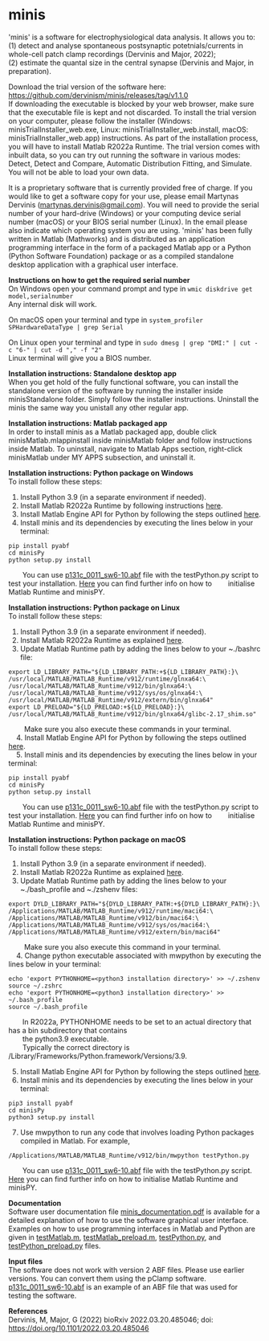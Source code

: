 # minis

'minis' is a software for electrophysiological data analysis.
It allows you to:\
(1) detect and analyse spontaneous postsynaptic potetnials/currents in whole-cell patch clamp recordings (Dervinis and Major, 2022);\
(2) estimate the quantal size in the central synapse (Dervinis and Major, in preparation).

Download the trial version of the software here: https://github.com/dervinism/minis/releases/tag/v1.1.0  \
If downloading the executable is blocked by your web browser, make sure that the executable file is kept and not discarded. To install the trial version on your computer, please follow the installer (Windows: minisTrialInstaller_web.exe, Linux: minisTrialInstaller_web.install, macOS: minisTrialInstaller_web.app) instructions. As part of the installation process, you will have to install Matlab R2022a Runtime. The trial version comes with inbuilt data, so you can try out running the software in various modes: Detect, Detect and Compare, Automatic Distribution Fitting, and Simulate. You will not be able to load your own data.

It is a proprietary software that is currently provided free of charge. If you would like to get a software copy for your use, please email Martynas Dervinis (martynas.dervinis@gmail.com). You will need to provide the serial number of your hard-drive (Windows) or your computing device serial number (macOS) or your BIOS serial number (Linux). In the email please also indicate which operating system you are using. 'minis' has been fully written in Matlab (Mathworks) and is distributed as an application programming interface in the form of a packaged Matlab app or a Python (Python Software Foundation) package or as a compiled standalone desktop application with a graphical user interface.

**Instructions on how to get the required serial number**\
On Windows open your command prompt and type in ```wmic diskdrive get model,serialnumber```\
Any internal disk will work.

On macOS open your terminal and type in ```system_profiler SPHardwareDataType | grep Serial```

On Linux open your terminal and type in ```sudo dmesg | grep "DMI:" | cut -c "6-" | cut -d "," -f "2"``` \
Linux terminal will give you a BIOS number.

**Installation instructions: Standalone desktop app**\
When you get hold of the fully functional software, you can install the standalone version of the software by running the installer inside minisStandalone folder. Simply follow the installer instructions. Uninstall the minis the same way you unistall any other regular app.

**Installation instructions: Matlab packaged app**\
In order to install minis as a Matlab packaged app, double click minisMatlab.mlappinstall inside minisMatlab folder and follow instructions inside Matlab. To uninstall, navigate to Matlab Apps section, right-click minisMatlab under MY APPS subsection, and uninstall it.

**Installation instructions: Python package on Windows**\
To install follow these steps:
1. Install Python 3.9 (in a separate environment if needed).
2. Install Matlab R2022a Runtime by following instructions [here](https://uk.mathworks.com/help/compiler/install-the-matlab-runtime.html).
3. Install Matlab Engine API for Python by following the steps outlined [here](https://uk.mathworks.com/help/matlab/matlab_external/install-the-matlab-engine-for-python.html).
4. Install minis and its dependencies by executing the lines below in your terminal:
```
pip install pyabf
cd minisPy
python setup.py install
```
&emsp;&emsp;You can use [p131c_0011_sw6-10.abf](https://github.com/dervinism/minis/blob/main/p131c_0011_sw6-10.abf) file with the testPython.py script to test your installation. [Here](https://uk.mathworks.com/help/compiler_sdk/python/initialize-the-matlab-runtime.html) you can find further info on how to
&emsp;&emsp;initialise Matlab Runtime and minisPY.

**Installation instructions: Python package on Linux**\
To install follow these steps:
1. Install Python 3.9 (in a separate environment if needed).
2. Install Matlab R2022a Runtime as explained [here](https://uk.mathworks.com/help/compiler/install-the-matlab-runtime.html).
3. Update Matlab Runtime path by adding the lines below to your ~./bashrc file:
```
export LD_LIBRARY_PATH="${LD_LIBRARY_PATH:+${LD_LIBRARY_PATH}:}\
/usr/local/MATLAB/MATLAB_Runtime/v912/runtime/glnxa64:\
/usr/local/MATLAB/MATLAB_Runtime/v912/bin/glnxa64:\
/usr/local/MATLAB/MATLAB_Runtime/v912/sys/os/glnxa64:\
/usr/local/MATLAB/MATLAB_Runtime/v912/extern/bin/glnxa64"
export LD_PRELOAD="${LD_PRELOAD:+${LD_PRELOAD}:}\
/usr/local/MATLAB/MATLAB_Runtime/v912/bin/glnxa64/glibc-2.17_shim.so"
```
&nbsp;&nbsp;&nbsp;&nbsp;&nbsp;&nbsp;&nbsp; Make sure you also execute these commands in your terminal. \
&nbsp;&nbsp;&nbsp; 4. Install Matlab Engine API for Python by following the steps outlined [here](https://uk.mathworks.com/help/matlab/matlab_external/install-the-matlab-engine-for-python.html). \
&nbsp;&nbsp;&nbsp; 5. Install minis and its dependencies by executing the lines below in your terminal:
```
pip install pyabf
cd minisPy
python setup.py install
```
&emsp;&emsp;You can use [p131c_0011_sw6-10.abf](https://github.com/dervinism/minis/blob/main/p131c_0011_sw6-10.abf) file with the testPython.py script to test your installation. [Here](https://uk.mathworks.com/help/compiler_sdk/python/initialize-the-matlab-runtime.html) you can find further info on how to
&emsp;&emsp;initialise Matlab Runtime and minisPY.

**Installation instructions: Python package on macOS**\
To install follow these steps:
1. Install Python 3.9 (in a separate environment if needed).
2. Install Matlab R2022a Runtime as explained [here](https://uk.mathworks.com/help/compiler/install-the-matlab-runtime.html).
3. Update Matlab Runtime path by adding the lines below to your ~./bash_profile and ~./zshenv files:
```
export DYLD_LIBRARY_PATH="${DYLD_LIBRARY_PATH:+${DYLD_LIBRARY_PATH}:}\
/Applications/MATLAB/MATLAB_Runtime/v912/runtime/maci64:\
/Applications/MATLAB/MATLAB_Runtime/v912/bin/maci64:\
/Applications/MATLAB/MATLAB_Runtime/v912/sys/os/maci64:\
/Applications/MATLAB/MATLAB_Runtime/v912/extern/bin/maci64"
```
&nbsp;&nbsp;&nbsp;&nbsp;&nbsp;&nbsp;&nbsp; Make sure you also execute this command in your terminal. \
&nbsp;&nbsp;&nbsp; 4. Change python executable associated with mwpython by executing the lines below in your terminal:
```
echo 'export PYTHONHOME=<python3 installation directory>' >> ~/.zshenv
source ~/.zshrc
echo 'export PYTHONHOME=<python3 installation directory>' >> ~/.bash_profile
source ~/.bash_profile
```
&emsp;&emsp;In R2022a, PYTHONHOME needs to be set to an actual directory that has a bin subdirectory that contains \
&emsp;&emsp;the python3.9 executable. \
&emsp;&emsp;Typically the correct directory is /Library/Frameworks/Python.framework/Versions/3.9.

5. Install Matlab Engine API for Python by following the steps outlined [here](https://uk.mathworks.com/help/matlab/matlab_external/install-the-matlab-engine-for-python.html).
6. Install minis and its dependencies by executing the lines below in your terminal:
```
pip3 install pyabf
cd minisPy
python3 setup.py install
```
7. Use mwpython to run any code that involves loading Python packages compiled in Matlab. For example,
```
/Applications/MATLAB/MATLAB_Runtime/v912/bin/mwpython testPython.py
```
&emsp;&emsp;You can use [p131c_0011_sw6-10.abf](https://github.com/dervinism/minis/blob/main/p131c_0011_sw6-10.abf) file with the testPython.py script. [Here](https://uk.mathworks.com/help/compiler_sdk/python/initialize-the-matlab-runtime.html) you can find further info on how to initialise Matlab Runtime and minisPY.

**Documentation**\
Software user documentation file [minis_documentation.pdf](https://github.com/dervinism/minis/blob/main/minis_documentation.pdf) is available for a detailed explanation of how to use the software graphical user interface. Examples on how to use programming interfaces in Matlab and Python are given in [testMatlab.m](https://github.com/dervinism/minis/blob/main/testMatlab.m), [testMatlab_preload.m](https://github.com/dervinism/minis/blob/main/testMatlab_preload.m), [testPython.py](https://github.com/dervinism/minis/blob/main/testPython.py), and [testPython_preload.py](https://github.com/dervinism/minis/blob/main/testPython_preload.py) files.

**Input files**\
The software does not work with version 2 ABF files. Please use earlier versions. You can convert them using the pClamp software. [p131c_0011_sw6-10.abf](https://github.com/dervinism/minis/blob/main/p131c_0011_sw6-10.abf) is an example of an ABF file that was used for testing the software.

**References**\
Dervinis, M, Major, G (2022) bioRxiv 2022.03.20.485046; doi: https://doi.org/10.1101/2022.03.20.485046
